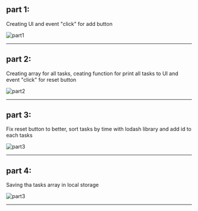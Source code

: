 ## part 1:

Creating UI and event "click" for add button

![part1](https://user-images.githubusercontent.com/102150516/209447786-9eda73f0-f39e-47e5-995d-d29c81bb3b04.png)

---

## part 2:

Creating array for all tasks, ceating function for print all tasks to UI and event "click" for reset button

![part2](https://user-images.githubusercontent.com/102150516/209448263-18575dd4-38cf-4f69-b349-5fae736f311e.png)

---

## part 3:

Fix reset button to better, sort tasks by time with lodash library and add id to each tasks

![part3](https://user-images.githubusercontent.com/102150516/209448806-48fecac0-ea3d-4fe0-83a6-88abc9b69dcd.png)

---

## part 4:

Saving tha tasks array in local storage

![part3](https://user-images.githubusercontent.com/102150516/209449265-0f60958e-f135-43f5-986a-506785c01391.png)

---
